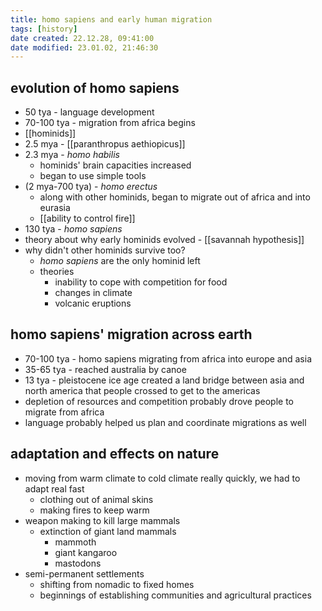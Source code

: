 ```yaml
---
title: homo sapiens and early human migration
tags: [history]
date created: 22.12.28, 09:41:00
date modified: 23.01.02, 21:46:30
---
```


## evolution of homo sapiens

- 50 tya - language development
- 70-100 tya - migration from africa begins
- [[hominids]]
- 2.5 mya - [[paranthropus aethiopicus]]
- 2.3 mya - *homo habilis*
	- hominids' brain capacities increased
	- began to use simple tools
- (2 mya-700 tya) - *homo erectus*
	- along with other hominids, began to migrate out of africa and into eurasia
	- [[ability to control fire]]
- 130 tya - *homo sapiens*
- theory about why early hominids evolved - [[savannah hypothesis]]
- why didn't other hominids survive too?
	- *homo sapiens* are the only hominid left
	- theories
		- inability to cope with competition for food
		- changes in climate
		- volcanic eruptions

## homo sapiens' migration across earth

- 70-100 tya - homo sapiens migrating from africa into europe and asia
- 35-65 tya - reached australia by canoe
- 13 tya - pleistocene ice age created a land bridge between asia and north america that people crossed to get to the americas
- depletion of resources and competition probably drove people to migrate from africa
- language probably helped us plan and coordinate migrations as well

## adaptation and effects on nature

- moving from warm climate to cold climate really quickly, we had to adapt real fast
	- clothing out of animal skins
	- making fires to keep warm
- weapon making to kill large mammals
	- extinction of giant land mammals
		- mammoth
		- giant kangaroo
		- mastodons
- semi-permanent settlements
	- shifting from nomadic to fixed homes
	- beginnings of establishing communities and agricultural practices
